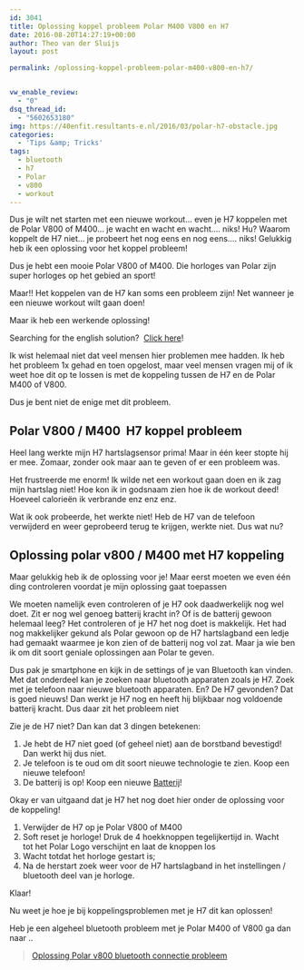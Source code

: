 ```yaml
---
id: 3041
title: Oplossing koppel probleem Polar M400 V800 en H7
date: 2016-08-20T14:27:19+00:00
author: Theo van der Sluijs
layout: post

permalink: /oplossing-koppel-probleem-polar-m400-v800-en-h7/


vw_enable_review:
  - "0"
dsq_thread_id:
  - "5602653180"
img: https://40enfit.resultants-e.nl/2016/03/polar-h7-obstacle.jpg
categories:
  - 'Tips &amp; Tricks'
tags:
  - bluetooth
  - h7
  - Polar
  - v800
  - workout
---
```

Dus je wilt net starten met een nieuwe workout&#8230; even je H7 koppelen met de Polar V800 of M400&#8230; je wacht en wacht en wacht&#8230;. niks! Hu? Waarom koppelt de H7 niet&#8230; je probeert het nog eens en nog eens&#8230;. niks! Gelukkig heb ik een oplossing voor het koppel probleem!<!--more-->

Dus je hebt een mooie Polar V800 of M400. Die horloges van Polar zijn super horloges op het gebied an sport!

Maar!! Het koppelen van de H7 kan soms een probleem zijn! Net wanneer je een nieuwe workout wilt gaan doen!

Maar ik heb een werkende oplossing!

Searching for the english solution?  [Click here](https://vandersluijs.nl/blog/2016/08/solution-polar-v800-m400-heart-rate-h7-connection-problem.html)!

Ik wist helemaal niet dat veel mensen hier problemen mee hadden. Ik heb het probleem 1x gehad en toen opgelost, maar veel mensen vragen mij of ik weet hoe dit op te lossen is met de koppeling tussen de H7 en de Polar M400 of V800.

Dus je bent niet de enige met dit probleem.

## Polar V800 / M400  H7 koppel probleem

Heel lang werkte mijn H7 hartslagsensor prima! Maar in één keer stopte hij er mee. Zomaar, zonder ook maar aan te geven of er een probleem was.

Het frustreerde me enorm! Ik wilde net een workout gaan doen en ik zag mijn hartslag niet! Hoe kon ik in godsnaam zien hoe ik de workout deed! Hoeveel calorieën ik verbrande enz enz enz.

Wat ik ook probeerde, het werkte niet! Heb de H7 van de telefoon verwijderd en weer geprobeerd terug te krijgen, werkte niet. Dus wat nu?

## Oplossing polar v800 / M400 met H7 koppeling

Maar gelukkig heb ik de oplossing voor je! Maar eerst moeten we even één ding controleren voordat je mijn oplossing gaat toepassen

We moeten namelijk even controleren of je H7 ook daadwerkelijk nog wel doet. Zit er nog wel genoeg batterij kracht in? Of is de batterij gewoon helemaal leeg? Het controleren of je H7 het nog doet is makkelijk. Het had nog makkelijker gekund als Polar gewoon op de H7 hartslagband een ledje had gemaakt waarmee je kon zien of de batterij nog vol zat. Maar ja wie ben ik om dit soort geniale oplossingen aan Polar te geven.

Dus pak je smartphone en kijk in de settings of je van Bluetooth kan vinden. Met dat onderdeel kan je zoeken naar bluetooth apparaten zoals je H7. Zoek met je telefoon naar nieuwe bluetooth apparaten. En? De H7 gevonden? Dat is goed nieuws! Dan werkt je H7 nog en heeft hij blijkbaar nog voldoende batterij kracht. Dus daar zit het probleem niet

Zie je de H7 niet? Dan kan dat 3 dingen betekenen:

  1. Je hebt de H7 niet goed (of geheel niet) aan de borstband bevestigd! Dan werkt hij dus niet.
  2. Je telefoon is te oud om dit soort nieuwe technologie te zien. Koop een nieuwe telefoon!
  3. De batterij is op! Koop een nieuwe [Batterij](http://www.batterijenhuis.nl/batterij/?tt=7078_12_97738_&r=https%3A%2F%2Fwww.batterijenhuis.nl%2Fenergizer-cr2025)!

Okay er van uitgaand dat je H7 het nog doet hier onder de oplossing voor de koppeling!

  1. Verwijder de H7 op je Polar V800 of M400
  2. Soft reset je horloge! Druk de 4 hoekknoppen tegelijkertijd in. Wacht tot het Polar Logo verschijnt en laat de knoppen los
  3. Wacht totdat het horloge gestart is;
  4. Na de herstart zoek weer voor de H7 hartslagband in het instellingen / bluetooth deel van je horloge.

Klaar!

Nu weet je hoe je bij koppelingsproblemen met je H7 dit kan oplossen!

Heb je een algeheel bluetooth probleem met je Polar M400 of V800 ga dan naar ..

<blockquote data-secret="sgLZ5RS7XP" class="wp-embedded-content">
  <p>
    <a href="https://40enfit.nl/oplossing-polar-v800-bluetooth-connectie-probleem/">Oplossing Polar v800 bluetooth connectie probleem</a>
  </p>
</blockquote>



&nbsp;